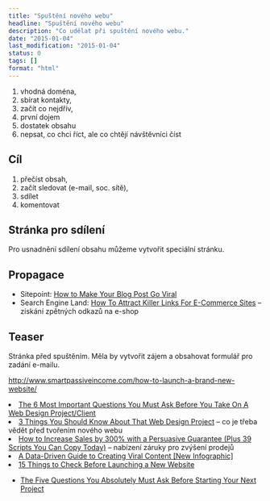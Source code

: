 ```yaml
---
title: "Spuštění nového webu"
headline: "Spuštění nového webu"
description: "Co udělat při spuštění nového webu."
date: "2015-01-04"
last_modification: "2015-01-04"
status: 0
tags: []
format: "html"
---
```


<ol>
  <li>vhodná doména,</li>
  
  <li>sbírat kontakty,</li>
  
  <li>začít co nejdřív,</li>
  
  <li>první dojem</li>
  
  <li>dostatek obsahu</li>
  
  <li>nepsat, co chci říct, ale co chtějí návštěvníci číst</li>
</ol>

<h2 id="cil">Cíl</h2>

<ol>
  <li>přečíst obsah,</li>
  
  <li>začít sledovat (e-mail, soc. sítě),</li>
  
  <li>sdílet</li>
  
  <li>komentovat</li>
</ol>

<h2 id="sdileci-stranka">Stránka pro sdílení</h2>

<p>Pro usnadnění sdílení obsahu můžeme vytvořit speciální stránku.</p>

<h2 id="propagace">Propagace</h2>

<ul>
  <li>Sitepoint: <a href="http://www.sitepoint.com/how-to-make-your-blog-post-viral/">How to Make Your Blog Post Go Viral</a></li>
  
  <li>Search Engine Land: <a href="http://searchengineland.com/attract-killer-links-e-commerce-sites-226311">How To Attract Killer Links For E-Commerce Sites</a> – získání zpětných odkazů na e-shop</li>
</ul>


<h2 id="teser">Teaser</h2>

<p>Stránka před spuštěním. Měla by vytvořit zájem a obsahovat formulář pro zadání e-mailu.</p>

http://www.smartpassiveincome.com/how-to-launch-a-brand-new-website/

<li><a href="http://lostandtaken.com/blog/2015/4/7/the-6-most-important-questions-you-must-ask-before-you-take.html">The 6 Most Important Questions You Must Ask Before You Take On A Web Design Project/Client</a></li>


<li><a href="http://sixrevisions.com/business/that-web-design-project/">3 Things You Should Know About That Web Design Project</a> – co je třeba vědět před tvořením nového webu</li>

<li><a href="http://socialtriggers.com/guarantees/">How to Increase Sales by 300% with a Persuasive Guarantee (Plus 39 Scripts You Can Copy Today)</a> – nabízení záruky pro zvýšení prodejů</li>

<li><a href="http://backlinko.com/viral-content">A Data-Driven Guide to Creating Viral Content [New Infographic]</a></li>

<li><a href="http://www.onextrapixel.com/2015/09/02/15-things-to-check-before-launching-a-new-website/">15 Things to Check Before Launching a New Website</a></li>

<ul>
  <li><a href="http://speckyboy.com/2015/11/10/design-client-interviews/">The Five Questions You Absolutely Must Ask Before Starting Your Next Project</a></li>
</ul>